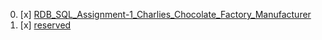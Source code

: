00. [x] [RDB_SQL_Assignment-1_Charlies_Chocolate_Factory_Manufacturer](./RDB_SQL_Assignment-1_Charlies_Chocolate_Factory_Manufacturer)
01. [x] [reserved](./reserved)